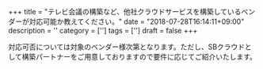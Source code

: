 +++
title = "テレビ会議の構築など、他社クラウドサービスを構築しているベンダーが対応可能か教えてください。"
date = "2018-07-28T16:14:11+09:00"
description = ''
category = ['']
tags = ['']
draft = false
+++

対応可否については対象のベンダー様次第となります。ただし、SBクラウドとして構築パートナーをご用意しておりますので要件に応じてご紹介いたします。
